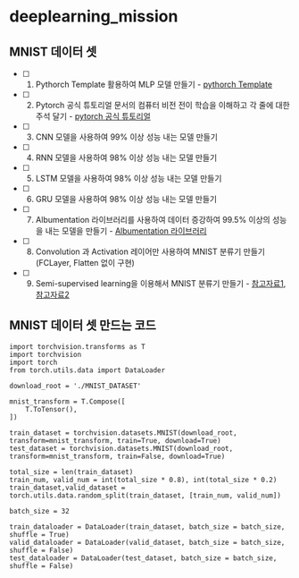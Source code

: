 # deeplearning_mission

## MNIST 데이터 셋

- [ ] 1. Pythorch Template 활용하여 MLP 모델 만들기 - [pythorch Template](https://github.com/victoresque/pytorch-template)
- [ ] 2. Pytorch 공식 튜토리얼 문서의 컴퓨터 비전 전이 학습을 이해하고 각 줄에 대한 주석 달기 - [pytorch 공식 튜토리얼](https://pytorch.org/tutorials/beginner/transfer_learning_tutorial.html)
- [ ] 3. CNN 모델을 사용하여 99% 이상 성능 내는 모델 만들기
- [ ] 4. RNN 모델을 사용하여 98% 이상 성능 내는 모델 만들기
- [ ] 5. LSTM 모델을 사용하여 98% 이상 성능 내는 모델 만들기
- [ ] 6. GRU 모델을 사용하여 98% 이상 성능 내는 모델 만들기
- [ ] 7. Albumentation 라이브러리를 사용하여 데이터 증강하여 99.5% 이상의 성능을 내는 모델을 만들기 - [Albumentation 라이브러리](https://albumentations.ai/)
- [ ] 8. Convolution 과 Activation 레이어만 사용하여 MNIST 분류기 만들기 (FCLayer, Flatten 없이 구현)
- [ ] 9. Semi-supervised learning을 이용해서 MNIST 분류기 만들기 - [참고자료1](https://blog.est.ai/2020/11/ssl/), [참고자료2](https://github.com/rubicco/mnist-semi-supervised)

## MNIST 데이터 셋 만드는 코드

```
import torchvision.transforms as T
import torchvision
import torch
from torch.utils.data import DataLoader

download_root = './MNIST_DATASET'

mnist_transform = T.Compose([
    T.ToTensor(),
])

train_dataset = torchvision.datasets.MNIST(download_root, transform=mnist_transform, train=True, download=True)
test_dataset = torchvision.datasets.MNIST(download_root, transform=mnist_transform, train=False, download=True)

total_size = len(train_dataset)
train_num, valid_num = int(total_size * 0.8), int(total_size * 0.2)
train_dataset,valid_dataset = torch.utils.data.random_split(train_dataset, [train_num, valid_num])

batch_size = 32

train_dataloader = DataLoader(train_dataset, batch_size = batch_size, shuffle = True)
valid_dataloader = DataLoader(valid_dataset, batch_size = batch_size, shuffle = False)
test_dataloader = DataLoader(test_dataset, batch_size = batch_size, shuffle = False)
```
